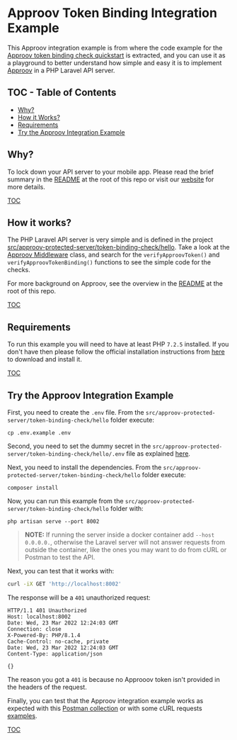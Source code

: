 # Approov Token Binding Integration Example

This Approov integration example is from where the code example for the [Approov token binding check quickstart](/docs/APPROOV_TOKEN_BINDING_QUICKSTART.md) is extracted, and you can use it as a playground to better understand how simple and easy it is to implement [Approov](https://approov.io) in a PHP Laravel API server.

## TOC - Table of Contents

* [Why?](#why)
* [How it Works?](#how-it-works)
* [Requirements](#requirements)
* [Try the Approov Integration Example](#try-the-approov-integration-example)


## Why?

To lock down your API server to your mobile app. Please read the brief summary in the [README](/README.md#why) at the root of this repo or visit our [website](https://approov.io/product.html) for more details.

[TOC](#toc---table-of-contents)


## How it works?

The PHP Laravel API server is very simple and is defined in the project [src/approov-protected-server/token-binding-check/hello](/src/approov-protected-server/token-binding-check/hello). Take a look at the [Approov Middleware](/src/approov-protected-server/token-binding-check/hello/app/Http/Middleware/Approov.php) class, and search for the `verifyApproovToken()` and `verifyApproovTokenBinding()` functions to see the simple code for the checks.


For more background on Approov, see the overview in the [README](/README.md#how-it-works) at the root of this repo.

[TOC](#toc---table-of-contents)


## Requirements

To run this example you will need to have at least PHP `7.2.5` installed. If you don't have then please follow the official installation instructions from [here](https://www.php.net/manual/en/install.php) to download and install it.

[TOC](#toc---table-of-contents)


## Try the Approov Integration Example

First, you need to create the `.env` file. From the `src/approov-protected-server/token-binding-check/hello` folder execute:

```
cp .env.example .env
```

Second, you need to set the dummy secret in the `src/approov-protected-server/token-binding-check/hello/.env` file as explained [here](/README.md#the-dummy-secret).

Next, you need to install the dependencies. From the `src/approov-protected-server/token-binding-check/hello` folder execute:

```text
composer install
```

Now, you can run this example from the `src/approov-protected-server/token-binding-check/hello` folder with:

```text
php artisan serve --port 8002
```

> **NOTE:** If running the server inside a docker container add `--host 0.0.0.0.`, otherwise the Laravel server will not answer requests from outside the container, like the ones you may want to do from cURL or Postman to test the API.

Next, you can test that it works with:

```bash
curl -iX GET 'http://localhost:8002'
```

The response will be a `401` unauthorized request:

```text
HTTP/1.1 401 Unauthorized
Host: localhost:8002
Date: Wed, 23 Mar 2022 12:24:03 GMT
Connection: close
X-Powered-By: PHP/8.1.4
Cache-Control: no-cache, private
Date: Wed, 23 Mar 2022 12:24:03 GMT
Content-Type: application/json

{}
```

The reason you got a `401` is because no Approoov token isn't provided in the headers of the request.

Finally, you can test that the Approov integration example works as expected with this [Postman collection](/README.md#testing-with-postman) or with some cURL requests [examples](/README.md#testing-with-curl).


[TOC](#toc---table-of-contents)
